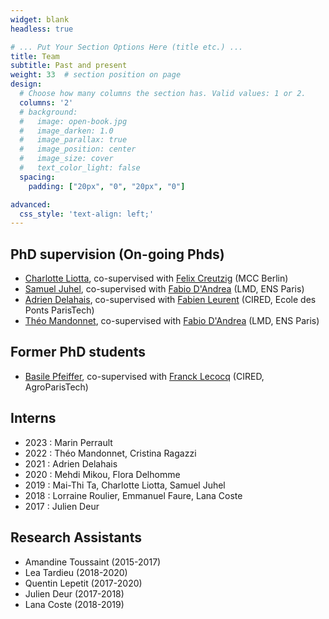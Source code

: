 ```yaml
---
widget: blank
headless: true

# ... Put Your Section Options Here (title etc.) ...
title: Team
subtitle: Past and present
weight: 33  # section position on page
design:
  # Choose how many columns the section has. Valid values: 1 or 2.
  columns: '2'
  # background:
  #   image: open-book.jpg
  #   image_darken: 1.0
  #   image_parallax: true
  #   image_position: center
  #   image_size: cover
  #   text_color_light: false
  spacing:
    padding: ["20px", "0", "20px", "0"]

advanced:
  css_style: 'text-align: left;'
---
```

## PhD supervision (On-going Phds)

- [Charlotte Liotta](http://www.centre-cired.fr/fr/charlotte-liotta/), co-supervised with [Felix Creutzig](https://www.mcc-berlin.net/en/about/team/creutzig-felix.html) (MCC Berlin)
- [Samuel Juhel](http://www.centre-cired.fr/fr/samuel-juhel/), co-supervised with [Fabio D'Andrea](https://www.lmd.ens.fr/dandrea/) (LMD, ENS Paris)
- [Adrien Delahais](https://www.centre-cired.fr/adrien-delahais/), co-supervised with [Fabien Leurent](https://www.centre-cired.fr/fabien-leurent/) (CIRED, Ecole des Ponts ParisTech)
- [Théo Mandonnet](https://www.centre-cired.fr/theo-mandonnet/), co-supervised with [Fabio D'Andrea](https://www.lmd.ens.fr/dandrea/) (LMD, ENS Paris)

## Former PhD students
- [Basile Pfeiffer](https://www.theses.fr/s165897), co-supervised with [Franck Lecocq](https://www.ecoledesponts.fr/franck-lecocq) (CIRED, AgroParisTech)


## Interns

- 2023 : Marin Perrault
- 2022 : Théo Mandonnet, Cristina Ragazzi
- 2021 : Adrien Delahais
- 2020 : Mehdi Mikou, Flora Delhomme
- 2019 : Mai-Thi Ta, Charlotte Liotta, Samuel Juhel
- 2018 : Lorraine Roulier, Emmanuel Faure, Lana Coste
- 2017 : Julien Deur

## Research Assistants
- Amandine Toussaint (2015-2017)
- Lea Tardieu (2018-2020)
- Quentin Lepetit (2017-2020)
- Julien Deur (2017-2018)
- Lana Coste (2018-2019)